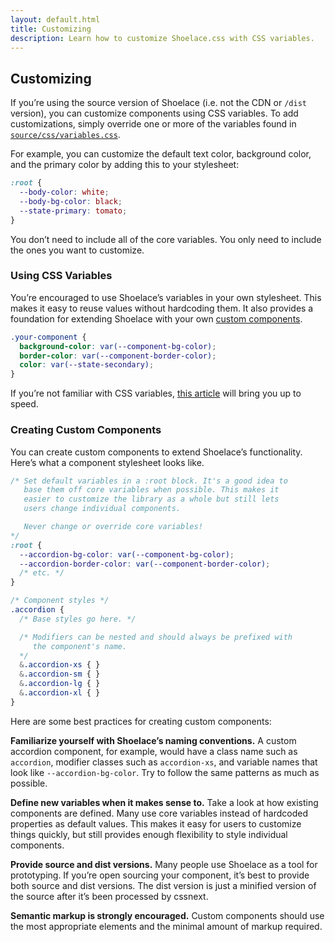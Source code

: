 ```yaml
---
layout: default.html
title: Customizing
description: Learn how to customize Shoelace.css with CSS variables.
---
```


## Customizing

If you’re using the source version of Shoelace (i.e. not the CDN or `/dist` version), you can customize components using CSS variables. To add customizations, simply override one or more of the variables found in [`source/css/variables.css`](../source/css/variables.css).

For example, you can customize the default text color, background color, and the primary color by adding this to your stylesheet:

```css
:root {
  --body-color: white;
  --body-bg-color: black;
  --state-primary: tomato;
}
```

You don’t need to include all of the core variables. You only need to include the ones you want to customize.

### Using CSS Variables

You’re encouraged to use Shoelace’s variables in your own stylesheet. This makes it easy to reuse values without hardcoding them. It also provides a foundation for extending Shoelace with your own [custom components](#creating-custom-components).

```css
.your-component {
  background-color: var(--component-bg-color);
  border-color: var(--component-border-color);
  color: var(--state-secondary);
}
```

If you’re not familiar with CSS variables, [this article](https://developer.mozilla.org/en-US/docs/Web/CSS/Using_CSS_variables) will bring you up to speed.

### Creating Custom Components

You can create custom components to extend Shoelace’s functionality. Here’s what a component stylesheet looks like.

```css
/* Set default variables in a :root block. It's a good idea to
   base them off core variables when possible. This makes it
   easier to customize the library as a whole but still lets
   users change individual components.

   Never change or override core variables!
*/
:root {
  --accordion-bg-color: var(--component-bg-color);
  --accordion-border-color: var(--component-border-color);
  /* etc. */
}

/* Component styles */
.accordion {
  /* Base styles go here. */

  /* Modifiers can be nested and should always be prefixed with
     the component's name.
  */
  &.accordion-xs { }
  &.accordion-sm { }
  &.accordion-lg { }
  &.accordion-xl { }
}
```

Here are some best practices for creating custom components:

**Familiarize yourself with Shoelace’s naming conventions.** A custom accordion component, for example, would have a class name such as `accordion`, modifier classes such as `accordion-xs`, and variable names that look like `--accordion-bg-color`. Try to follow the same patterns as much as possible.

**Define new variables when it makes sense to.** Take a look at how existing components are defined. Many use core variables instead of hardcoded properties as default values. This makes it easy for users to customize things quickly, but still provides enough flexibility to style individual components.

**Provide source and dist versions.** Many people use Shoelace as a tool for prototyping. If you’re open sourcing your component, it’s best to provide both source and dist versions. The dist version is just a minified version of the source after it’s been processed by cssnext.

**Semantic markup is strongly encouraged.** Custom components should use the most appropriate elements and the minimal amount of markup required.
